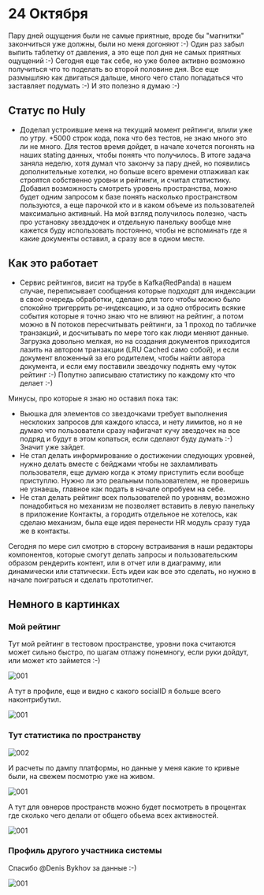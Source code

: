 # 24 Октября

Пару дней ощущения были не самые приятные, вроде бы "магнитки" закончиться уже должны, были но меня догоняют :-) Один раз забыл выпить таблетку от давления, а это еще пол дня не самых приятных ощущений :-)
Сегодня еще так себе, но уже более активно возможно получиться что то поделать во второй половине дня. Все еще размышляю как двигаться дальше, много чего стало попадаться что заставляет подумать :-) И это полезно я думаю :-)

## Статус по Huly

- Доделал устроившие меня на текущий момент рейтинги, влили уже по утру. +5000 строк кода, пока что без тестов, не знаю много это ли не много. Для тестов время дойдет, в начале хочется погонять на наших stating данных, чтобы понять что получилось.
  В итоге задача заняла неделю, хотя думал что закончу за пару дней, но появились дополнительные хотелки, но больше всего времени отлаживал как строятся собственно уровни и рейтинги, и считал статистику. Добавил возможность смотреть уровень пространства, можно будет одним запросом к базе понять насколько пространством пользуются, а еще парочкой кто и в каком объеме из пользователей максимально активный.
  На мой взгляд получилось полезно, часть про установку звезддочек и отдельную панельку вообще мне кажется буду использовать постоянно, чтобы не вспоминать где я какие документы оставил, а сразу все в одном месте.

## Как это работает

- Сервис рейтингов, висит на трубе в Kafka(RedPanda) в нашем случае, переписывает сообщения которые подходят для индексации в свою очередь обработки, сделано для того чтобы можно было спокойно тригеррить ре-индексацию, и за одно отбросить всякие события которые я точно знаю что не влияют на рейтинг, а потом можно в N потоков пересчитывать рейтинги, за 1 проход по табличке транзакций, и досчитывать по мере того как люди меняют данные. Загрузка довольно мелкая, но на создания документов приходится лазить на автором транзакции (LRU Cached само собой), и если документ вложенный за его родителем, чтобы найти автора документа, и если ему поставили звездочку поднять ему чуток рейтинг :-) Попутно записываю статистику по каждому кто что делает :-)

Минусы, про которые я знаю но оставил пока так:

- Вьюшка для элементов со звездочками требует выполнения несклоких запросов для каждого класса, и нету лимитов, но я не думаю что пользователи сразу нафигачат кучу звездочек на все подряд и будут в этом копаться, если сделают буду думать :-) Значит уже зайдет.
- Не стал делать информирование о достижении следующих уровней, нужно делать вместе с бейджами чтобы не захламливать пользователя, еще думаю когда к этому приступить если вообще приступлю.
  Нужно ли это реальным пользователем, не проверишь не узнаешь, главное как подать в начале опробуем на себе.
- Не стал делать рейтинг всех пользователей по уровням, возможно понадобиться но механизм не позволяет вставить в левую панельку в приложение Контакты, а городить отдельное не хотелось, как сделаю механизм, была еще идея перенести HR модуль сразу туда же в контакты.

Сегодня по мере сил смотрю в сторону встраивания в наши редакторы компонентов, которые смогут делать запросы и пользовательским образом рендерить контент, или в отчет или в диаграмму, или динамически или статически. Есть идеи как все это сделать, но нужно в начале поиграться и сделать прототипчег.

## Немного в картинках

### Мой рейтинг

Тут мой рейтинг в тестовом пространстве, уровни пока считаются может сильно быстро, по шагам отлажу понемногу, если руки дойдут, или может кто займется :-)

![001](./imgs/008/001.png)

А тут в профиле, еще и видно с какого socialID я больше всего наконтрибутил.

![001](./imgs/008/003.png)

### Тут статистика по пространству

![002](./imgs/008/002.png)

И расчеты по дампу платформы, но данные у меня какие то кривые были, на свежем посмотрю уже на живом.

![001](./imgs/008/005.png)

А тут для овнеров пространств можно будет посмотреть в процентах где сколько чего делали от общего обьема всех активностей.

![001](./imgs/008/006.png)

### Профиль другого участника системы

Спасибо @Denis Bykhov за данные :-)

![001](./imgs/008/004.png)
